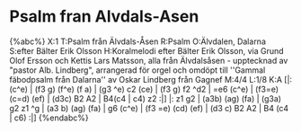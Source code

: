 # Psalm fran Alvdals-Asen

{%abc%}
X:1
T:Psalm från Älvdals-Åsen
R:Psalm
O:Älvdalen, Dalarna
S:efter Bälter Erik Olsson
H:Koralmelodi efter Bälter Erik Olsson, via Grund Olof Ersson och Kettis Lars Matsson, alla från Älvdalsåsen - upptecknad av "pastor Alb. Lindberg", arrangerad för orgel och omdöpt till ''Gammal fäbodpsalm från Dalarna'' av Oskar Lindberg från Gagnef
M:4/4
L:1/8
K:A
[|: (c^e) | (f3 g) (f^e) (f a) | (g3 ^e) c2 (ce) | (f3 g) f2 ^d2 | =e6 (c^e) | (f3=e) (c=d) (ef) | (d3c) B2 A2 | B4(c4 | c4) z2 :|]
|: z1 g2 | (a3b) (ag) (fa) | (g3a) g2 z1 ^g | (a3 b) (ag) (fa) | g6 (c^e) | (f3 =e) (cd) (ef) | (d3 c) B2 A2 | B4 (c4 | c6) :|]
{%endabc%}

